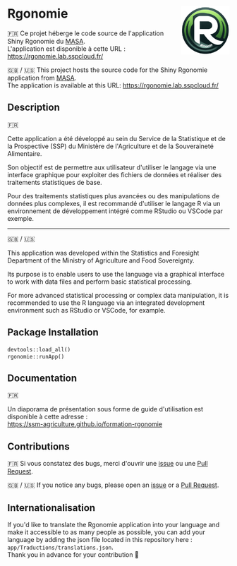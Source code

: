 Rgonomie <img src="rgonomie/inst/app/www/logo_rgonomie_transparent.png" width=110 align="right"/>
======================================

:fr: Ce projet héberge le code source de l'application Shiny Rgonomie du [MASA](https://agreste.agriculture.gouv.fr/agreste-web/).   
L'application est disponible à cette URL : https://rgonomie.lab.sspcloud.fr/

:uk: / :us: This project hosts the source code for the Shiny Rgonomie application from [MASA](https://agreste.agriculture.gouv.fr/agreste-web/).  
The application is available at this URL: https://rgonomie.lab.sspcloud.fr/

## Description

:fr:  

Cette application a été développé au sein du Service de la Statistique et de la Prospective (SSP) du Ministère de l'Agriculture et de la Souveraineté Alimentaire.  

Son objectif est de permettre aux utilisateur d'utiliser le langage via une interface graphique pour exploiter des fichiers de données et réaliser des traitements statistiques de base.  

Pour des traitements statistiques plus avancées ou des manipulations de données plus complexes, il est recommandé d'utiliser le langage R via un environnement de développement intégré comme RStudio ou VSCode par exemple.

---------

:uk: / :us:  

This application was developed within the Statistics and Foresight Department of the Ministry of Agriculture and Food Sovereignty.  

Its purpose is to enable users to use the language via a graphical interface to work with data files and perform basic statistical processing.  

For more advanced statistical processing or complex data manipulation, it is recommended to use the R language via an integrated development environment such as RStudio or VSCode, for example.

## Package Installation

```
devtools::load_all()
rgonomie::runApp()
```

## Documentation

:fr:  

Un diaporama de présentation sous forme de guide d'utilisation est disponible à cette adresse :  
https://ssm-agriculture.github.io/formation-rgonomie

## Contributions

:fr: Si vous constatez des bugs, merci d'ouvrir une [issue](https://github.com/SSM-Agriculture/Rgonomie/issues) ou une [Pull Request](https://github.com/SSM-Agriculture/Rgonomie/pulls).

:uk: / :us:  If you notice any bugs, please open an [issue](https://github.com/SSM-Agriculture/Rgonomie/issues) or a [Pull Request](https://github.com/SSM-Agriculture/Rgonomie/pulls).

## Internationalisation

If you'd like to translate the Rgonomie application into your language and make it accessible to as many people as possible, you can add your language by adding the json file located in this repository here : `app/Traductions/translations.json`.  
Thank you in advance for your contribution :pray: